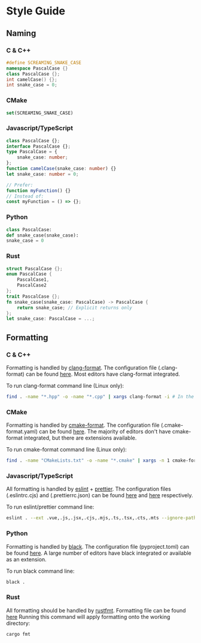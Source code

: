 # Style Guide

## Naming

### C & C++
```C++
#define SCREAMING_SNAKE_CASE
namespace PascalCase {}
class PascalCase {};
int camelCase() {};
int snake_case = 0;
```

### CMake
```CMake
set(SCREAMING_SNAKE_CASE)
```

### Javascript/TypeScript
```TypeScript
class PascalCase {};
interface PascalCase {};
type PascalCase = {
    snake_case: number;
};
function camelCase(snake_case: number) {}
let snake_case: number = 0;

// Prefer:
function myFunction() {}
// Instead of:
const myFunction = () => {};
```

### Python
```python
class PascalCase:
def snake_case(snake_case):
snake_case = 0
```

### Rust
```rust
struct PascalCase {};
enum PascalCase {
    PascalCase1,
    PascalCase2
};
trait PascalCase {};
fn snake_case(snake_case: PascalCase) -> PascalCase {
	return snake_case; // Explicit returns only
};
let snake_case: PascalCase = ...;
```

## Formatting

### C & C++

Formatting is handled by [clang-format](https://clang.llvm.org/docs/ClangFormat.html). The configuration file (.clang-format) can be found [here](./style/.clang-format).
Most editors have clang-format integrated.

To run clang-format command line (Linux only):
```bash
find . -name "*.hpp" -o -name "*.cpp" | xargs clang-format -i # In the root folder of the repo.
```

### CMake

Formatting is handled by [cmake-format](https://github.com/cheshirekow/cmake_format). The configuration file (.cmake-format.yaml) can be found [here](./style/.cmake-format.yaml). The majority of editors don't have cmake-format integrated, but there are extensions available.

To run cmake-format command line (Linux only):
```bash
find . -name "CMakeLists.txt" -o -name "*.cmake" | xargs -n 1 cmake-format -i # In the root folder of the repo.
```

### Javascript/TypeScript

All formatting is handled by [eslint](https://eslint.org/) + [prettier](https://prettier.io/). The configuration files (.eslintrc.cjs) and (.prettierrc.json) can be found [here](./style/.eslintrc.cjs) and [here](./style/.prettierrc.json) respectively.

To run eslint/prettier command line:
```bash
eslint . --ext .vue,.js,.jsx,.cjs,.mjs,.ts,.tsx,.cts,.mts --ignore-path .gitignore --fix
```


### Python

Formatting is handled by [black](https://github.com/psf/black). The configuration file (pyproject.toml) can be found [here](./style/pyproject.toml). A large number of editors have black integrated or available as an extension.

To run black command line:
```bash
black .
```


### Rust
All formatting should be handled by [rustfmt](https://github.com/rust-lang/rustfmt). Formatting file can be found [here](./style/rustfmt.toml)
Running this command will apply formatting onto the working directory:
```rust
cargo fmt
```
